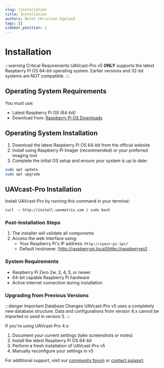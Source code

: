 ```yaml
---
slug: /installation
title: Installation
authors: Bernt Christian Egeland
tags: []
sidebar_position: 2
---
```


# Installation

:::warning Critical Requirements
UAVcast-Pro v5 **ONLY** supports the latest Raspberry Pi OS 64-bit operating system. Earlier versions and 32-bit systems are NOT compatible.
:::

## Operating System Requirements

You must use:
- Latest Raspberry Pi OS (64-bit) 
- Download from: [Raspberry Pi OS Downloads](https://www.raspberrypi.com/software/operating-systems/)

## Operating System Installation

1. Download the latest Raspberry Pi OS 64-bit from the official website
2. Install using Raspberry Pi Imager (recommended) or your preferred imaging tool
3. Complete the initial OS setup and ensure your system is up to date:

```bash
sudo apt update
sudo apt upgrade
```

## UAVcast-Pro Installation

Install UAVcast-Pro by running this command in your terminal:

```bash
curl -s http://install.uavmatrix.com | sudo bash
```

### Post-Installation Steps

1. The installer will validate all components
2. Access the web interface using:
   - Your Raspberry Pi's IP address: `http://<your-pi-ip>/`
   - Default hostname: [http://raspberrypi.local](http://raspberrypi/)

### System Requirements

- Raspberry Pi Zero 2w, 3, 4, 5, or newer
- 64-bit capable Raspberry Pi hardware
- Active internet connection during installation

### Upgrading from Previous Versions

:::danger Important Database Changes
UAVcast-Pro v5 uses a completely new database structure. Data and configurations from version 4.x cannot be imported or used in version 5.
:::

If you're using UAVcast-Pro 4.x:
1. Document your current settings (take screenshots or notes)
2. Install the latest Raspberry Pi OS 64-bit
3. Perform a fresh installation of UAVcast-Pro v5
4. Manually reconfigure your settings in v5

For additional support, visit our [community forum](https://discuss.uavmatrix.com) or [contact support](https://uavmatrix.com/contact-us).
```


